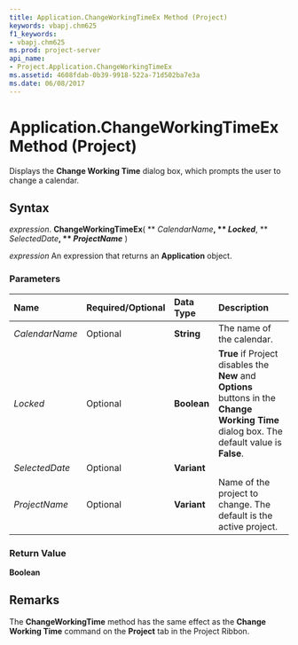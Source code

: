 ```yaml
---
title: Application.ChangeWorkingTimeEx Method (Project)
keywords: vbapj.chm625
f1_keywords:
- vbapj.chm625
ms.prod: project-server
api_name:
- Project.Application.ChangeWorkingTimeEx
ms.assetid: 4608fdab-0b39-9918-522a-71d502ba7e3a
ms.date: 06/08/2017
---
```



# Application.ChangeWorkingTimeEx Method (Project)

Displays the  **Change Working Time** dialog box, which prompts the user to change a calendar.


## Syntax

 _expression_. **ChangeWorkingTimeEx**( ** _CalendarName_**, ** _Locked_**, ** _SelectedDate_**, ** _ProjectName_** )

 _expression_ An expression that returns an **Application** object.


### Parameters



|**Name**|**Required/Optional**|**Data Type**|**Description**|
|:-----|:-----|:-----|:-----|
| _CalendarName_|Optional|**String**|The name of the calendar.|
| _Locked_|Optional|**Boolean**|**True** if Project disables the **New** and **Options** buttons in the **Change Working Time** dialog box. The default value is **False**.|
| _SelectedDate_|Optional|**Variant**||
| _ProjectName_|Optional|**Variant**|Name of the project to change. The default is the active project.|

### Return Value

 **Boolean**


## Remarks

The  **ChangeWorkingTime** method has the same effect as the **Change Working Time** command on the **Project** tab in the Project Ribbon.



